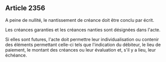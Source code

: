 Article 2356
----
A peine de nullité, le nantissement de créance doit être conclu par écrit.

Les créances garanties et les créances nanties sont désignées dans l'acte.

Si elles sont futures, l'acte doit permettre leur individualisation ou contenir
des éléments permettant celle-ci tels que l'indication du débiteur, le lieu de
paiement, le montant des créances ou leur évaluation et, s'il y a lieu, leur
échéance.
